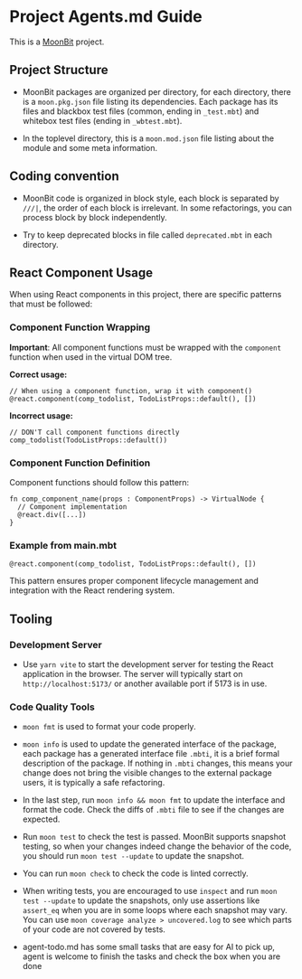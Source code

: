 # Project Agents.md Guide

This is a [MoonBit](https://docs.moonbitlang.com) project.

## Project Structure

- MoonBit packages are organized per directory, for each directory, there is a
  `moon.pkg.json` file listing its dependencies. Each package has its files and
  blackbox test files (common, ending in `_test.mbt`) and whitebox test files
  (ending in `_wbtest.mbt`).

- In the toplevel directory, this is a `moon.mod.json` file listing about the
  module and some meta information.

## Coding convention

- MoonBit code is organized in block style, each block is separated by `///|`,
  the order of each block is irrelevant. In some refactorings, you can process
  block by block independently.

- Try to keep deprecated blocks in file called `deprecated.mbt` in each
  directory.

## React Component Usage

When using React components in this project, there are specific patterns that must be followed:

### Component Function Wrapping

**Important**: All component functions must be wrapped with the `component` function when used in the virtual DOM tree.

**Correct usage:**
```moonbit
// When using a component function, wrap it with component()
@react.component(comp_todolist, TodoListProps::default(), [])
```

**Incorrect usage:**
```moonbit
// DON'T call component functions directly
comp_todolist(TodoListProps::default())
```

### Component Function Definition

Component functions should follow this pattern:
```moonbit
fn comp_component_name(props : ComponentProps) -> VirtualNode {
  // Component implementation
  @react.div([...])
}
```

### Example from main.mbt

```moonbit
@react.component(comp_todolist, TodoListProps::default(), [])
```

This pattern ensures proper component lifecycle management and integration with the React rendering system.

## Tooling

### Development Server

- Use `yarn vite` to start the development server for testing the React application in the browser. The server will typically start on `http://localhost:5173/` or another available port if 5173 is in use.

### Code Quality Tools

- `moon fmt` is used to format your code properly.

- `moon info` is used to update the generated interface of the package, each
  package has a generated interface file `.mbti`, it is a brief formal
  description of the package. If nothing in `.mbti` changes, this means your
  change does not bring the visible changes to the external package users, it is
  typically a safe refactoring.

- In the last step, run `moon info && moon fmt` to update the interface and
  format the code. Check the diffs of `.mbti` file to see if the changes are
  expected.

- Run `moon test` to check the test is passed. MoonBit supports snapshot
  testing, so when your changes indeed change the behavior of the code, you
  should run `moon test --update` to update the snapshot.

- You can run `moon check` to check the code is linted correctly.

- When writing tests, you are encouraged to use `inspect` and run
  `moon test --update` to update the snapshots, only use assertions like
  `assert_eq` when you are in some loops where each snapshot may vary. You can
  use `moon coverage analyze > uncovered.log` to see which parts of your code
  are not covered by tests.

- agent-todo.md has some small tasks that are easy for AI to pick up, agent is
  welcome to finish the tasks and check the box when you are done
